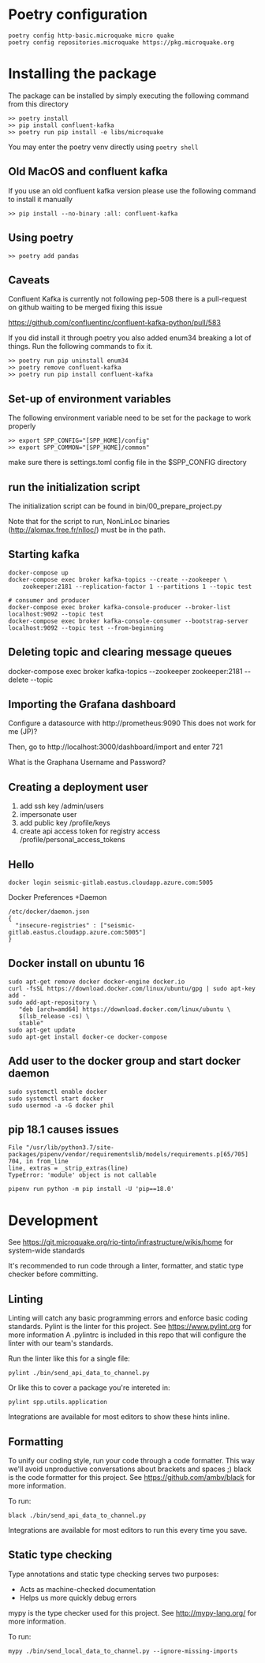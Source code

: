 # Poetry configuration

```
poetry config http-basic.microquake micro quake
poetry config repositories.microquake https://pkg.microquake.org
```

# Installing the package

The package can be installed by simply executing the following command from this directory

```
>> poetry install
>> pip install confluent-kafka
>> poetry run pip install -e libs/microquake
```

You may enter the poetry venv directly using `poetry shell`

## Old MacOS and confluent kafka

If you use an old confluent kafka version please use the following command to install it manually

```
>> pip install --no-binary :all: confluent-kafka
```

## Using poetry

```
>> poetry add pandas
```

## Caveats

Confluent Kafka is currently not following pep-508 there is a pull-request on github waiting to be merged fixing this issue

https://github.com/confluentinc/confluent-kafka-python/pull/583

If you did install it through poetry you also added enum34 breaking a lot of things. Run the following commands to fix it.

```
>> poetry run pip uninstall enum34
>> poetry remove confluent-kafka
>> poetry run pip install confluent-kafka
```


## Set-up of environment variables

The following environment variable need to be set for the package to work properly
```
>> export SPP_CONFIG="[SPP_HOME]/config"
>> export SPP_COMMON="[SPP_HOME]/common"
```
make sure there is settings.toml config file in the $SPP_CONFIG directory 

## run the initialization script 

The initialization script can be found in bin/00_prepare_project.py

Note that for the script to run, NonLinLoc binaries (http://alomax.free.fr/nlloc/) 
must be in the path.


## Starting kafka

```
docker-compose up
docker-compose exec broker kafka-topics --create --zookeeper \
    zookeeper:2181 --replication-factor 1 --partitions 1 --topic test

# consumer and producer
docker-compose exec broker kafka-console-producer --broker-list localhost:9092 --topic test
docker-compose exec broker kafka-console-consumer --bootstrap-server localhost:9092 --topic test --from-beginning
```

## Deleting topic and clearing message queues

docker-compose exec broker kafka-topics --zookeeper zookeeper:2181 --delete --topic

## Importing the Grafana dashboard

Configure a datasource with http://prometheus:9090
This does not work for me (JP)?

Then, go to http://localhost:3000/dashboard/import and enter 721

What is the Graphana Username and Password? 

## Creating a deployment user

1. add ssh key /admin/users
2. impersonate user
3. add public key /profile/keys
4. create api access token for registry access /profile/personal_access_tokens

## Hello

```
docker login seismic-gitlab.eastus.cloudapp.azure.com:5005
```

Docker Preferences +Daemon

```
/etc/docker/daemon.json
{
  "insecure-registries" : ["seismic-gitlab.eastus.cloudapp.azure.com:5005"]
}
```

## Docker install on ubuntu 16

```
sudo apt-get remove docker docker-engine docker.io
curl -fsSL https://download.docker.com/linux/ubuntu/gpg | sudo apt-key add -
sudo add-apt-repository \
   "deb [arch=amd64] https://download.docker.com/linux/ubuntu \
   $(lsb_release -cs) \
   stable"
sudo apt-get update
sudo apt-get install docker-ce docker-compose
```

## Add user to the docker group and start docker daemon

```
sudo systemctl enable docker
sudo systemctl start docker
sudo usermod -a -G docker phil
```

## pip 18.1 causes issues

```
File "/usr/lib/python3.7/site-packages/pipenv/vendor/requirementslib/models/requirements.p[65/705]
704, in from_line
line, extras = _strip_extras(line)
TypeError: 'module' object is not callable
```


```
pipenv run python -m pip install -U 'pip==18.0'
```

# Development

See https://git.microquake.org/rio-tinto/infrastructure/wikis/home for system-wide standards

It's recommended to run code through a linter, formatter, and static type checker before committing.

## Linting

Linting will catch any basic programming errors and enforce basic coding standards.
Pylint is the linter for this project. See https://www.pylint.org for more information
A .pylintrc is included in this repo that will configure the linter with our team's standards.

Run the linter like this for a single file:

```
pylint ./bin/send_api_data_to_channel.py
```

Or like this to cover a package you're intereted in:
```
pylint spp.utils.application
```

Integrations are available for most editors to show these hints inline.

## Formatting

To unify our coding style, run your code through a code formatter. This way we'll avoid unproductive conversations about brackets and spaces ;)
black is the code formatter for this project. See https://github.com/ambv/black for more information.

To run:

```
black ./bin/send_api_data_to_channel.py 
```

Integrations are available for most editors to run this every time you save.

## Static type checking

Type annotations and static type checking serves two purposes:
- Acts as machine-checked documentation 
- Helps us more quickly debug errors

mypy is the type checker used for this project. See http://mypy-lang.org/ for more information.

To run:
```
mypy ./bin/send_local_data_to_channel.py --ignore-missing-imports
```

